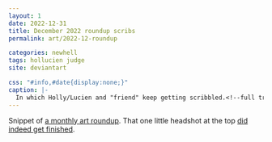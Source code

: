 ```yaml
---
layout: 1
date: 2022-12-31
title: December 2022 roundup scribs
permalink: art/2022-12-roundup

categories: newhell
tags: hollucien judge
site: deviantart

css: "#info,#date{display:none;}"
caption: |-
  In which Holly/Lucien and "friend" keep getting scribbled.<!--full transcript TBA-->
---
```

Snippet of [a monthly art roundup](https://www.deviantart.com/a-flyleaf/art/roundup-12-2022-whole-lotta-big-943279847). That one little headshot at the top [did indeed get finished](alu).